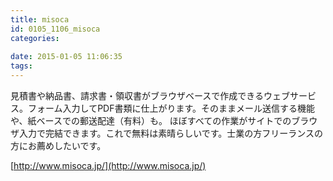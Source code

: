 ```yaml
---
title: misoca
id: 0105_1106_misoca
categories:
   
date: 2015-01-05 11:06:35
tags:
---
```


見積書や納品書、請求書・領収書がブラウザベースで作成できるウェブサービス。フォーム入力してPDF書類に仕上がります。そのままメール送信する機能や、紙ベースでの郵送配達（有料）も。
ほぼすべての作業がサイトでのブラウザ入力で完結できます。これで無料は素晴らしいです。士業の方フリーランスの方にお薦めしたいです。

[http://www.misoca.jp/](http://www.misoca.jp/)